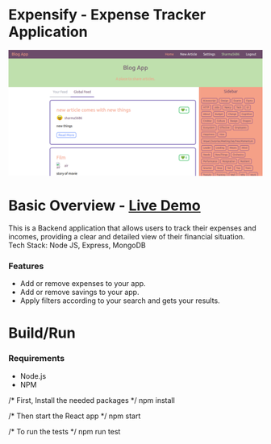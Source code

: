 # Expensify - Expense Tracker Application
![alt text](https://github.com/somanshu63/blog-app/blob/master/blog-app.png)
# Basic Overview - [Live Demo](https://expensetracker-kdsb.onrender.com)
This is a Backend application that allows users to track their expenses and incomes, providing a clear and detailed view of their financial situation.
Tech Stack: Node JS, Express, MongoDB
### Features
- Add or remove expenses to your app.
- Add or remove savings to your app.
- Apply filters according to your search and gets your results.

# Build/Run
### Requirements

 - Node.js
 - NPM

/* First, Install the needed packages */
npm install

/* Then start the React app */
npm start

/* To run the tests */
npm run test
